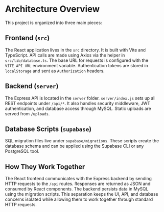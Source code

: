 # Architecture Overview

This project is organized into three main pieces:

## Frontend (`src`)

The React application lives in the `src` directory. It is built with Vite and TypeScript. API calls are made using Axios via the helper in `src/lib/database.ts`. The base URL for requests is configured with the `VITE_API_URL` environment variable. Authentication tokens are stored in `localStorage` and sent as `Authorization` headers.

## Backend (`server`)

The Express API is located in the `server` folder. `server/index.js` sets up all REST endpoints under `/api/*`. It also handles security middleware, JWT authentication, and database access through MySQL. Static uploads are served from `/uploads`.

## Database Scripts (`supabase`)

SQL migration files live under `supabase/migrations`. These scripts create the database schema and can be applied using the Supabase CLI or any PostgreSQL tool.

## How They Work Together

The React frontend communicates with the Express backend by sending HTTP requests to the `/api` routes. Responses are returned as JSON and consumed by React components. The backend persists data in MySQL using the migration scripts. This separation keeps the UI, API, and database concerns isolated while allowing them to work together through standard HTTP requests.
